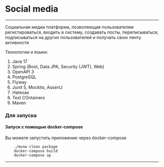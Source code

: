 # Social media

<hr/>

Социальная медиа платформа, позволяющая пользователям регистироваться, входить в систему, создавать посты, переписываться, подписываться на других пользователей и получать свою ленту активности

Технологии и языки:
1. Java 17
2. Spring (Boot, Data JPA, Security (JWT), Web)
3. OpenAPI 3
4. PostgreSQL
5. Flyway
6. Junit 5, Mockito, AssertJ
7. Hateoas
8. Test COntainers
9. Maven

### Для запуска
#### Запуск с помощью docker-compose
Вы можете запустить приложение через docker-compose

```
    ./mvnw clean package
    docker-compose build
    docker-compose up
```

<hr/>
